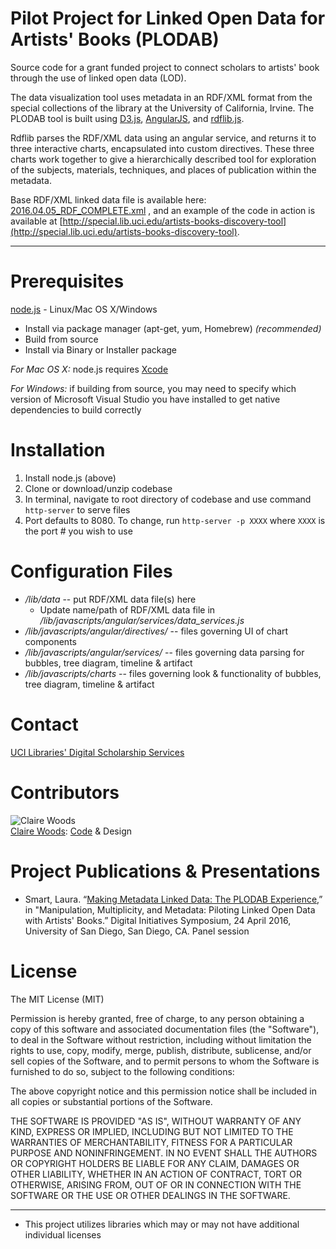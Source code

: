 # Pilot Project for Linked Open Data for Artists' Books (PLODAB)

Source code for a grant funded project to connect scholars to artists' book through the use of linked open data (LOD).

The data visualization tool uses metadata in an RDF/XML format from the special collections of the library at the University of California, Irvine. The PLODAB tool is built using [D3.js](https://d3js.org/), [AngularJS](https://angularjs.org/), and [rdflib.js](https://github.com/linkeddata/rdflib.js/).

Rdflib parses the RDF/XML data using an angular service, and returns it to three interactive charts, encapsulated into custom directives. These three charts work together to give a hierarchically described tool for exploration of the subjects, materials, techniques, and places of publication within the metadata.

Base RDF/XML linked data file is available here: [2016.04.05_RDF_COMPLETE.xml](../master/lib/data/2016.04.05_RDF_COMPLETE.xml) , and an example of the code in action is available at [http://special.lib.uci.edu/artists-books-discovery-tool](http://special.lib.uci.edu/artists-books-discovery-tool).

---
Prerequisites
====
[node.js](https://nodejs.org/en/download/) - Linux/Mac OS X/Windows
  * Install via package manager (apt-get, yum, Homebrew) _(recommended)_
  * Build from source
  * Install via Binary or Installer package

_For Mac OS X:_ node.js requires [Xcode](https://developer.apple.com/xcode/)

_For Windows:_ if building from source, you may need to specify which version of Microsoft Visual Studio you have installed to get native dependencies to build correctly

Installation
====

1. Install node.js (above)
2. Clone or download/unzip codebase
3. In terminal, navigate to root directory of codebase and use command `http-server` to serve files
4. Port defaults to 8080. To change, run `http-server -p XXXX` where `XXXX` is the port # you wish to use

Configuration Files
====

* _/lib/data_ -- put RDF/XML data file(s) here
  * Update name/path of RDF/XML data file in _/lib/javascripts/angular/services/data_services.js_
* _/lib/javascripts/angular/directives/_ -- files governing UI of chart components
* _/lib/javascripts/angular/services/_ -- files governing data parsing for bubbles, tree diagram, timeline & artifact
* _/lib/javascripts/charts_ -- files governing look & functionality of bubbles, tree diagram, timeline & artifact

Contact
====
[UCI Libraries' Digital Scholarship Services](mailto:libdss@uci.edu)

Contributors
====
![Claire Woods](https://avatars.githubusercontent.com/adynata?s=100)<br>[Claire Woods](https://github.com/adynata/): [Code](https://github.com/UCI-Libraries/PLODAB/commits?author=adynata) & Design

Project Publications & Presentations
====
  * Smart, Laura. “[Making Metadata Linked Data: The PLODAB Experience](https://drive.google.com/open?id=1EzT_lbZNWyLS1it6Zv8H5a1bANQkslxF02Zjdd0Mi1M),” in "Manipulation, Multiplicity, and Metadata: Piloting Linked Open Data with Artists' Books.” Digital Initiatives Symposium, 24 April 2016, University of San Diego, San Diego, CA. Panel session

License
====
The MIT License (MIT)

Permission is hereby granted, free of charge, to any person obtaining a copy
of this software and associated documentation files (the "Software"), to deal
in the Software without restriction, including without limitation the rights
to use, copy, modify, merge, publish, distribute, sublicense, and/or sell
copies of the Software, and to permit persons to whom the Software is
furnished to do so, subject to the following conditions:

The above copyright notice and this permission notice shall be included in
all copies or substantial portions of the Software.

THE SOFTWARE IS PROVIDED "AS IS", WITHOUT WARRANTY OF ANY KIND, EXPRESS OR
IMPLIED, INCLUDING BUT NOT LIMITED TO THE WARRANTIES OF MERCHANTABILITY,
FITNESS FOR A PARTICULAR PURPOSE AND NONINFRINGEMENT. IN NO EVENT SHALL THE
AUTHORS OR COPYRIGHT HOLDERS BE LIABLE FOR ANY CLAIM, DAMAGES OR OTHER
LIABILITY, WHETHER IN AN ACTION OF CONTRACT, TORT OR OTHERWISE, ARISING FROM,
OUT OF OR IN CONNECTION WITH THE SOFTWARE OR THE USE OR OTHER DEALINGS IN
THE SOFTWARE.

---
* This project utilizes libraries which may or may not have additional individual licenses
